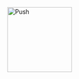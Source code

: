 <a href="https://gitpod.io/#https://github.com/javadasruas/curso-java" style="padding: 10px;">
    <img src="https://gitpod.io/button/open-in-gitpod.svg" width="150" alt="Push" align="center">
</a>

